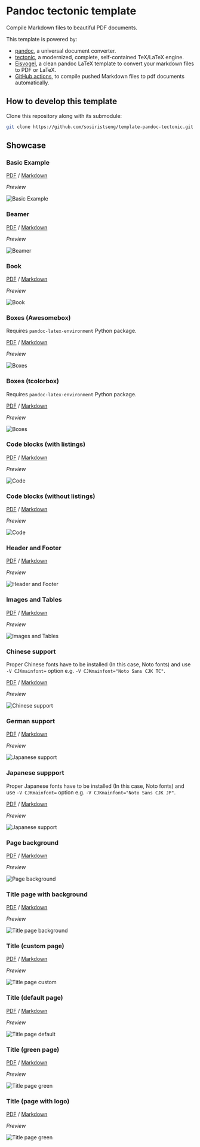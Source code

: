 # Pandoc tectonic template

Compile Markdown files to beautiful PDF documents.

This template is powered by:

- [pandoc](https://pandoc.org/), a universal document converter. 
- [tectonic](https://tectonic-typesetting.github.io/en-US/), a modernized, complete, self-contained TeX/LaTeX engine.
- [Eisvogel](https://github.com/Wandmalfarbe/pandoc-latex-template), a clean pandoc LaTeX template to convert your markdown files to PDF or LaTeX.
- [GitHub actions](https://github.com/features/actions), to compile pushed Markdown files to pdf documents automatically.

## How to develop this template

Clone this repository along with its submodule:

```bash
git clone https://github.com/sosiristseng/template-pandoc-tectonic.git --recursive
```

## Showcase

### Basic Example

[PDF](basic-example/document.pdf) / [Markdown](basic-example/document.md)

*Preview*

![Basic Example](basic-example/preview.png)


### Beamer

[PDF](beamer/document.pdf) / [Markdown](beamer/document.md)

*Preview*

![Beamer](beamer/preview.png)


### Book

[PDF](book/document.pdf) / [Markdown](book/document.md)

*Preview*

![Book](book/preview.png)


### Boxes (Awesomebox)

Requires `pandoc-latex-environment` Python package.

[PDF](boxes-with-pandoc-latex-environment-and-awesomebox/document.pdf) / [Markdown](boxes-with-pandoc-latex-environment-and-awesomebox/document.md)

*Preview*

![Boxes](boxes-with-pandoc-latex-environment-and-awesomebox/preview.png)


### Boxes (tcolorbox)

Requires `pandoc-latex-environment` Python package.

[PDF](boxes-with-pandoc-latex-environment-and-tcolorbox/document.md) / [Markdown](boxes-with-pandoc-latex-environment-and-tcolorbox/document.md)

*Preview*

![Boxes](boxes-with-pandoc-latex-environment-and-tcolorbox/preview.png)


### Code blocks (with listings)

[PDF](code-blocks-listings/document.pdf) / [Markdown](code-blocks-listings/document.md)

*Preview*

![Code](code-blocks-listings/preview.png)


### Code blocks (without listings)

[PDF](code-blocks-without-listings/document.pdf) / [Markdown](code-blocks-without-listings/document.md)

*Preview*

![Code](code-blocks-without-listings/preview.png)


### Header and Footer

[PDF](header-and-footer/document.pdf) / [Markdown](header-and-footer/document.md)

*Preview*

![Header and Footer](header-and-footer/preview.png)


### Images and Tables

[PDF](images-and-tables/document.pdf) / [Markdown](images-and-tables/document.md)

*Preview*

![Images and Tables](images-and-tables/preview.png)


### Chinese support

Proper Chinese fonts have to be installed (In this case, Noto fonts) and use `-V CJKmainfont=` option e.g. `-V CJKmainfont="Noto Sans CJK TC"`.

[PDF](language-chinese/document.pdf) / [Markdown](language-chinese/document.md)

*Preview*

![Chinese support](language-chinese/preview.png)


### German support

[PDF](language-german/document.pdf) / [Markdown](language-german/document.md)

*Preview*

![Japanese support](language-german/preview.png)


### Japanese suppport 

Proper Japanese fonts have to be installed (In this case, Noto fonts) and use `-V CJKmainfont=` option e.g. `-V CJKmainfont="Noto Sans CJK JP"`.

[PDF](language-japanese/document.pdf) / [Markdown](language-japanese/document.md)

*Preview*

![Japanese support](language-japanese/preview.png)


### Page background

[PDF](page-background/document.pdf) / [Markdown](page-background/document.md)

*Preview*

![Page background](page-background/preview.png)


### Title page with background

[PDF](title-page-background/document.pdf) / [Markdown](title-page-background/document.md)

*Preview*

![Title page background](title-page-background/preview.png)

### Title (custom page)

[PDF](title-page-custom/document.pdf) / [Markdown](title-page-custom/document.md)

*Preview*

![Title page custom](title-page-custom/preview.png)

### Title (default page)

[PDF](title-page-default/document.pdf) / [Markdown](title-page-default/document.md)

*Preview*

![Title page default](title-page-default/preview.png)

### Title (green page)

[PDF](title-page-green/document.pdf) / [Markdown](title-page-green/document.md)

*Preview*

![Title page green](title-page-green/preview.png)

### Title (page with logo)

[PDF](title-page-logo/document.pdf) / [Markdown](title-page-logo/document.md)

*Preview*

![Title page green](title-page-logo/preview.png)
